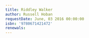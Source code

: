 ```yaml
---
title: Riddley Walker
author: Russell Hoban
requestDate: June, 03 2016 00:00:00
isbn: '9780671421472'
renewals: 
---
```



